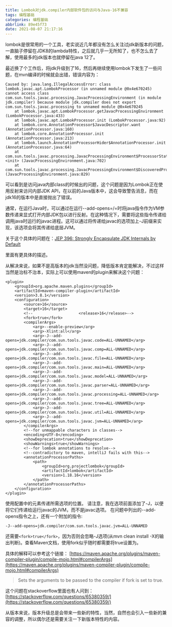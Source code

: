 ```yaml
---
title: Lombok对jdk.compiler内部软件包的访问与Java-16不兼容
tags: 编程基础
categories: 编程基础
abbrlink: 89e45f73
date: 2021-08-07 21:17:16
---
```


lombok是很常用的一个工具，老实说近几年都没有怎么关注过jdk新版本的问题，一直脑子停留在JDK8的lambda特性，之后就几乎一无所知了，也不怎么去了解，使用最多的jdk版本也就停留在java 12了。

最近换了个工作后，将jdk升级到了16，然后再继续使用lombok下发生了一些问题，在mvn编译的时候就会出错，错误内容为：

```
Caused by: java.lang.IllegalAccessError: class lombok.javac.apt.LombokProcessor (in unnamed module @0x4e670245) cannot access class com.sun.tools.javac.processing.JavacProcessingEnvironment (in module jdk.compiler) because module jdk.compiler does not export com.sun.tools.javac.processing to unnamed module @0x4e670245
    at lombok.javac.apt.LombokProcessor.getJavacProcessingEnvironment (LombokProcessor.java:433)
    at lombok.javac.apt.LombokProcessor.init (LombokProcessor.java:92)
    at lombok.core.AnnotationProcessor$JavacDescriptor.want (AnnotationProcessor.java:160)
    at lombok.core.AnnotationProcessor.init (AnnotationProcessor.java:213)
    at lombok.launch.AnnotationProcessorHider$AnnotationProcessor.init (AnnotationProcessor.java:64)
    at com.sun.tools.javac.processing.JavacProcessingEnvironment$ProcessorState.<init> (JavacProcessingEnvironment.java:702)
    at com.sun.tools.javac.processing.JavacProcessingEnvironment$DiscoveredProcessors$ProcessorStateIterator.next (JavacProcessingEnvironment.java:829)

```
可以看到是访问java内部class的时候出的问题，这个问题是因为Lombok正在使用反射来访问内部JDK API，在以前的Java版本中，这会导致警告消息，而在jdk16的版本中是直接抛出了错误。

通常，在运行Java时，可以通过在运行--add-opens=<module>/<package>=<accessing module>时将java指令作为VM参数传递来显式打开内部JDK包以进行反射。在这种情况下，需要将这些指令传递给调用java时运行的javac进程。这可以通过将传递给javac的选项加上-J前缀来实现，该选项会将其传递给底层JVM。

关于这个具体的问题在：[JEP 396: Strongly Encapsulate JDK Internals by Default](https://openjdk.java.net/jeps/396)

里面有更具体的描述。

从解决来说，如果不是高版本的jdk当然没问题，降低版本肯定能解决，不过这样当然是治标不治本，实际上可以使用maven的plugin来解决这个问题：

```
<plugin>
    <groupId>org.apache.maven.plugins</groupId>
    <artifactId>maven-compiler-plugin</artifactId>
    <version>3.8.1</version>
    <configuration>
        <source>16</source>
        <target>16</target>
        <!--                    <release>16</release>-->
        <fork>true</fork>
        <compilerArgs>
            <arg>--enable-preview</arg>
            <arg>-Xlint:all</arg>
            <arg>-J--add-opens=jdk.compiler/com.sun.tools.javac.code=ALL-UNNAMED</arg>
            <arg>-J--add-opens=jdk.compiler/com.sun.tools.javac.comp=ALL-UNNAMED</arg>
            <arg>-J--add-opens=jdk.compiler/com.sun.tools.javac.file=ALL-UNNAMED</arg>
            <arg>-J--add-opens=jdk.compiler/com.sun.tools.javac.main=ALL-UNNAMED</arg>
            <arg>-J--add-opens=jdk.compiler/com.sun.tools.javac.model=ALL-UNNAMED</arg>
            <arg>-J--add-opens=jdk.compiler/com.sun.tools.javac.parser=ALL-UNNAMED</arg>
            <arg>-J--add-opens=jdk.compiler/com.sun.tools.javac.processing=ALL-UNNAMED</arg>
            <arg>-J--add-opens=jdk.compiler/com.sun.tools.javac.tree=ALL-UNNAMED</arg>
            <arg>-J--add-opens=jdk.compiler/com.sun.tools.javac.util=ALL-UNNAMED</arg>
            <arg>-J--add-opens=jdk.compiler/com.sun.tools.javac.jvm=ALL-UNNAMED</arg>
        </compilerArgs>
        <!--for unmappable characters in classes-->
        <encoding>UTF-8</encoding>
        <showDeprecation>true</showDeprecation>
        <showWarnings>true</showWarnings>
        <!--for lombok annotations to resolve-->
        <!--contradictory to maven, intelliJ fails with this-->
        <annotationProcessorPaths>
            <path>
                <groupId>org.projectlombok</groupId>
                <artifactId>lombok</artifactId>
                <version>1.18.16</version>
            </path>
        </annotationProcessorPaths>
    </configuration>
</plugin>
```

使用配置中的<compilerArgs>元素传递所需选项的位置。
请注意，我在选项前面添加了-J，以便将它们传递给运行javac的JVM，而不是javac选项。
在问题中列出的--add-opens指令之上，还有一个附加的指令:

```
-J--add-opens=jdk.compiler/com.sun.tools.javac.jvm=ALL-UNNAMED
```
还需要` <fork>true</fork> `，因为否则会忽略-J选项(从mvn clean install -X的输出判断)。查看Maven文档，使用fork似乎随时都需要将true设置为<compilerArgs>。

具体的解释可以参考这个链接：
[https://maven.apache.org/plugins/maven-compiler-plugin/compile-mojo.html#compilerArgs](https://maven.apache.org/plugins/maven-compiler-plugin/compile-mojo.html#compilerArgs)
> <compilerArgs> Sets the arguments to be passed to the compiler if fork is set to true.

这个问题在stackoverflow里面也有人问到：
[https://stackoverflow.com/questions/65380359/](https://stackoverflow.com/questions/65380359/)

从版本来说，版本升级总是会带来一些新的特性，当然，自然也会引入一些新的兼容的调整，所以偶尔还是需要关注一下新版本特性的内容。

